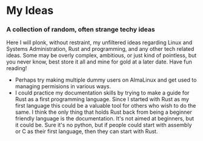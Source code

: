 # My Ideas
### A collection of random, often strange techy ideas
Here I will plonk, without restraint, my unfiltered ideas
regarding Linux and Systems Administration, Rust and
programming, and any other tech related ideas.
Some may be overly complex, ambitious, or just kind of
pointless, but you never know, best store it all and mine
for gold at a later date.
Have fun reading!
- Perhaps try making multiple dummy users on AlmaLinux and
  get used to managing permisions in various ways.
- I could practice my documentation skills by trying to
  make a guide for Rust as a first programming language.
  Since I started with Rust as my first language this could
  be a valuable tool for others who wish to do the same.
  I think the only thing that holds Rust back from being
  a beginner friendly language is the documentation. It's
  not aimed at beginners, but it could be. Sure it's no
  python, but if people could start with assembly or C as
  their first language, then they can start with Rust.
